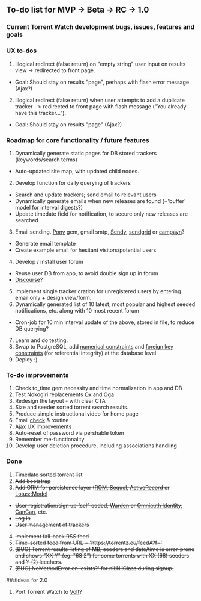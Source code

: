 ## To-do list for MVP -> Beta -> RC -> 1.0 
### Current Torrent Watch development bugs, issues, features and goals

### UX to-dos
1. Illogical redirect (false return) on "empty string" user input on results view -> redirected to front page.
  * Goal: Should stay on results "page", perhaps with flash error message (Ajax?)
2. Illogical redirect (false return) when user attempts to add a duplicate tracker - > redirected to front page with flash message ("You already have this tracker...").
  * Goal: Should stay on results "page" (Ajax?)

### Roadmap for core functionality / future features
1. Dynamically generate static pages for DB stored trackers (keywords/search terms)
  * Auto-updated site map, with updated child nodes.
2. Develop function for daily querying of trackers
  * Search and update trackers; send email to relevant users
  * Dynamically generate emails when new releases are found (+'buffer' model for interval digests?)
  * Update timedate field for notification, to secure only new releases are searched
3. Email sending. [Pony](https://rubygems.org/gems/pony) gem, gmail smtp, [Sendy](http://sendy.co/), [sendgrid](https://sendgrid.com/) or [campayn](http://campayn.com/)?
  * Generate email template
  * Create example email for hesitant visitors/potential users
4. Develop / install user forum
  * Reuse user DB from app, to avoid double sign up in forum
  * [Discourse](http://www.discourse.org/)?
5. Implement single tracker cration for unregistered users by entering email only + design view/form.
6. Dynamically generated list of 10 latest, most popular and highest seeded notifications, etc. along with 10 most recent forum
  * Cron-job for 10 min interval update of the above, stored in file, to reduce DB querying?
7. Learn and do testing.
8. Swap to PostgreSQL, add [numerical constraints](https://rubygems.org/gems/rein) and [foreign key constraints](https://rubygems.org/gems/foreigner) (for referential integrity) at the database level.
9. Deploy :)

### To-do improvements
1. Check to_time gem necessity and time normalization in app and DB
2. Test Nokogiri replacements [Ox](https://rubygems.org/gems/ox) and [Oga](https://rubygems.org/gems/oga)
3. Redesign the layout - with clear CTA
4. Size and seeder sorted torrent search results.
5. Produce simple instructional video for home page
6. Email [check](https://github.com/mailcheck/mailcheck) & routine
7. Ajax UX improvements
8. Auto-reset of password via pershable token
9. Remember me-functionality
10. Develop user deletion procedure, including associations handling

### Done
1. ~~Timedate sorted torrent list~~
2. ~~Add bootstrap~~ 
3. ~~Add ORM for persistence layer ([ROM](http://rom-rb.org), [Sequel](http://sequel.jeremyevans.net/), [ActiveRecord](http://github.com/janko-m/sinatra-activerecord) or [Lotus::Model](http://lotusrb.org/)~~
  * ~~User registration/sign up (self-coded, [Warden](https://rubygems.org/gems/warden) or [Omniauth Identity](https://github.com/intridea/omniauth-identity), [CanCan](https://github.com/shf/sinatra-can), etc.~~ 
  * ~~Log in~~
  * ~~User management of trackers~~
4. ~~Implement fall-back RSS feed~~
5. ~~Time-sorted feed from URL = 'ht<span>tps://</span>torrentz.eu/feedA?f='~~
6. ~~[BUG] Torrent results listing of MB, seeders and date/time is error-prone and shows "XX Y"  (eg. "68 2") for some torrents with XX (68) seeders and Y (2) leechers.~~
7. ~~[BUG] NoMethodError on 'exists?' for nil:NilClass during signup.~~

###Ideas for 2.0
1. Port Torrent Watch to [Volt](https://rubygems.org/gems/volt)?